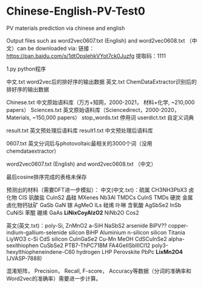 # Chinese-English-PV-Test0
PV materials prediction via chinese and english


Output files such as word2vec0607.txt (English) and word2vec0608.txt （中文）can be downloaded via:
链接：https://pan.baidu.com/s/1dtOpslehkVYot7ck0Juzfg 
提取码：1111 


1.py   python程序

中文.txt  word2vec后的排好序的输出数据
英文.txt  ChemDataExtractor识别后的排好序的输出数据

Chinese.txt  中文原始语料库（万方+知网，2000-2021， 材料+化学, ~210,000 papers）
Sciences.txt 英文原始语料库（Sciencedirect，2000-2020， Materials, ~150,000 papers） 
stop_words.txt  停用词
userdict.txt   自定义词典


result.txt 英文预处理后语料库
result1.txt 中文预处理后语料库

0607.txt   英文分词后与photovoltaic最相关的3000个词（没用chemdataextractor）

word2vec0607.txt (English) and word2vec0608.txt （中文）

最后cosine排序完成的表格未保存

预测出的材料（需要DFT进一步模拟）：
中文(中文.txt)：硫属 CH3NH3PbX3 卤化物 CIS 钒酸盐  CuInS2  晶硅  MXenes Nb3Al TMDCs CuInS TMDs  硬炭  金属卤化物钙钛矿  GaSb  GaN  镓  AgMeO  ILs  硅烯  卟啉  含氧酸  AgSbSe2  InSb  CuNiSi  苯醌 硼烯 GaAs  **LiNixCoyAlzO2**   NiNb2O   Cos2

英文(英文.txt)：poly-Si,  ZnMnO2  a-SiH  NaSbS2  arsenide  BiPV?? copper-indium-gallium-selenide  silicon   BiHP   Aluminium  n-silicon  silicon  Titania LiyWO3 c-Si CdS  silicon  CuInGaSe2  Cu-Mn  MeOH   CdSCuInSe2   alpha-sexithiophen  CuSbSe2  PTB7-ThPC71BM FA4GeIISbIIICl12  poly3-hexylthiopheneindene-C60  hydrogen  LHP Perovskite PbPc  **LixMn2O4** (JVASP-7888)
 
混淆矩阵， Precision， Recall, F-score， Accuracy等数据（分词的准确率和Word2vec的准确率）需要进一步计算。
